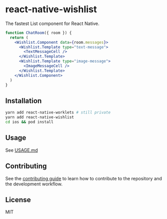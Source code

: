 # react-native-wishlist

The fastest List component for React Native.


```jsx
function ChatRoom({ room }) {
  return (
    <Wishlist.Component data={room.messages}>
      <Wishlist.Template type="text-message">
        <TextMessageCell />
      </Wishlist.Template>
      <Wishlist.Template type="image-message">
        <ImageMessageCell />
      </Wishlist.Template>
    </Wishlist.Component>
  )
}
```

## Installation

```sh
yarn add react-native-worklets # still private
yarn add react-native-wishlist
cd ios && pod install
```

## Usage

See [USAGE.md](./USAGE.md)

## Contributing

See the [contributing guide](CONTRIBUTING.md) to learn how to contribute to the repository and the development workflow.

## License

MIT
